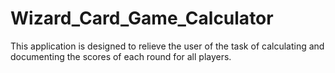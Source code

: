# Wizard_Card_Game_Calculator
This application is designed to relieve the user of the task of calculating and documenting the scores of each round for all players.
